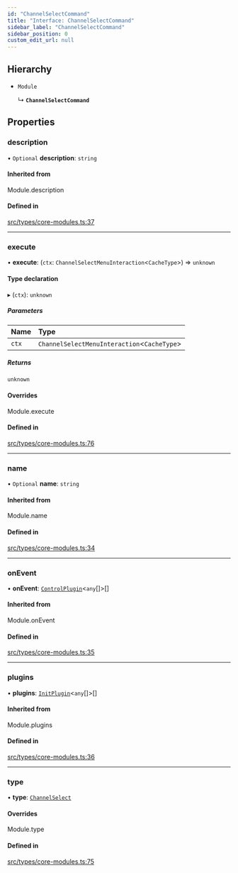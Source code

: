 ```yaml
---
id: "ChannelSelectCommand"
title: "Interface: ChannelSelectCommand"
sidebar_label: "ChannelSelectCommand"
sidebar_position: 0
custom_edit_url: null
---
```


## Hierarchy

- `Module`

  ↳ **`ChannelSelectCommand`**

## Properties

### description

• `Optional` **description**: `string`

#### Inherited from

Module.description

#### Defined in

[src/types/core-modules.ts:37](https://github.com/sern-handler/handler/blob/9d5c6c7/src/types/core-modules.ts#L37)

___

### execute

• **execute**: (`ctx`: `ChannelSelectMenuInteraction`<`CacheType`\>) => `unknown`

#### Type declaration

▸ (`ctx`): `unknown`

##### Parameters

| Name | Type |
| :------ | :------ |
| `ctx` | `ChannelSelectMenuInteraction`<`CacheType`\> |

##### Returns

`unknown`

#### Overrides

Module.execute

#### Defined in

[src/types/core-modules.ts:76](https://github.com/sern-handler/handler/blob/9d5c6c7/src/types/core-modules.ts#L76)

___

### name

• `Optional` **name**: `string`

#### Inherited from

Module.name

#### Defined in

[src/types/core-modules.ts:34](https://github.com/sern-handler/handler/blob/9d5c6c7/src/types/core-modules.ts#L34)

___

### onEvent

• **onEvent**: [`ControlPlugin`](ControlPlugin.md)<`any`[]\>[]

#### Inherited from

Module.onEvent

#### Defined in

[src/types/core-modules.ts:35](https://github.com/sern-handler/handler/blob/9d5c6c7/src/types/core-modules.ts#L35)

___

### plugins

• **plugins**: [`InitPlugin`](InitPlugin.md)<`any`[]\>[]

#### Inherited from

Module.plugins

#### Defined in

[src/types/core-modules.ts:36](https://github.com/sern-handler/handler/blob/9d5c6c7/src/types/core-modules.ts#L36)

___

### type

• **type**: [`ChannelSelect`](../enums/CommandType.md#channelselect)

#### Overrides

Module.type

#### Defined in

[src/types/core-modules.ts:75](https://github.com/sern-handler/handler/blob/9d5c6c7/src/types/core-modules.ts#L75)

